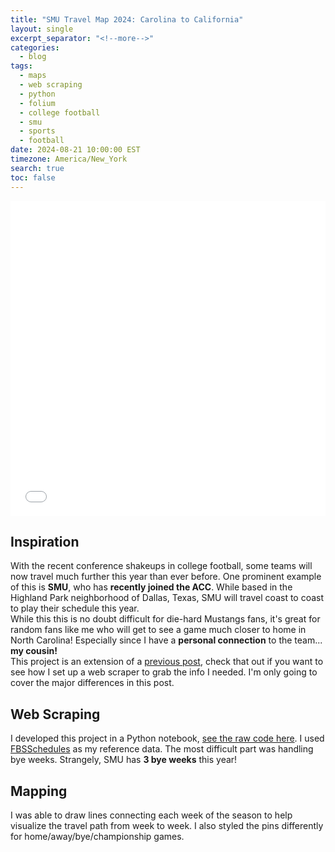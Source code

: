 ```yaml
---
title: "SMU Travel Map 2024: Carolina to California"
layout: single
excerpt_separator: "<!--more-->"
categories:
  - blog
tags:
  - maps
  - web scraping
  - python
  - folium
  - college football
  - smu
  - sports
  - football
date: 2024-08-21 10:00:00 EST
timezone: America/New_York
search: true
toc: false
---
```


<iframe src="/assets/maps/map_smuFootball2024.html" frameborder="0" allowfullscreen allow="fullscreen" style="width: 100%; aspect-ratio: 1 / 1; border: 0;"></iframe>

## Inspiration
With the recent conference shakeups in college football, some teams will now travel much further this year than ever before. One prominent example of this is **SMU**, who has **recently joined the ACC**. While based in the Highland Park neighborhood of Dallas, Texas, SMU will travel coast to coast to play their schedule this year.
<br>
While this this is no doubt difficult for die-hard Mustangs fans, it's great for random fans like me who will get to see a game much closer to home in North Carolina! Especially since I have a **personal connection** to the team... **my cousin!**
<br>
This project is an extension of a [previous post](/2024-05-31-web-scraping-gb/), check that out if you want to see how I set up a web scraper to grab the info I needed. I'm only going to cover the major differences in this post.

## Web Scraping
I developed this project in a Python notebook, [see the raw code here](/smuFootballMap2024/). I used [FBSSchedules](https://fbschedules.com/2024-smu-football-schedule/) as my reference data. The most difficult part was handling bye weeks. Strangely, SMU has **3 bye weeks** this year!

## Mapping
I was able to draw lines connecting each week of the season to help visualize the travel path from week to week. I also styled the pins differently for home/away/bye/championship games.
